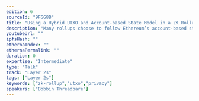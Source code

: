 ```yaml
---
edition: 6
sourceId: "9FGG8B"
title: "Using a Hybrid UTXO and Account-based State Model in a ZK Rollup"
description: "Many rollups choose to follow Ethereum’s account-based state model. We explore an alternative approach: a hybrid of a UTXO and an account-based model, specifically in a context of a ZK rollup. This approach offers a number of interesting properties including local transaction execution, support for privacy-preserving smart contracts, and reduced state bloat. In this talk we describe tradeoffs between different state models and cover the specific design choices we’ve made with Polygon Miden."
youtubeUrl: ""
ipfsHash: ""
ethernaIndex: ""
ethernaPermalink: ""
duration: 0
expertise: "Intermediate"
type: "Talk"
track: "Layer 2s"
tags: ["Layer 2s"]
keywords: ["zk-rollup","utxo","privacy"]
speakers: ["Bobbin Threadbare"]
---
```

